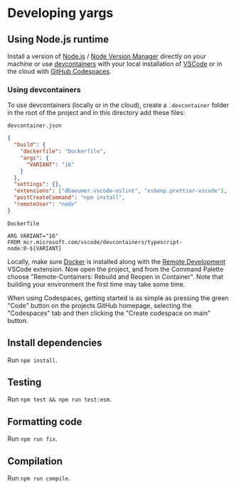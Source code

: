 # Developing yargs

## Using Node.js runtime

Install a version of [Node.js](https://nodejs.org/) /
[Node Version Manager](https://github.com/nvm-sh/nvm) directly on your machine
or use [devcontainers](https://code.visualstudio.com/docs/remote/containers)
with your local installation of [VSCode](https://code.visualstudio.com) or in
the cloud with [GitHub Codespaces](https://github.com/features/codespaces).

### Using devcontainers

To use devcontainers (locally or in the cloud), create a `.devcontainer` folder
in the root of the project and in this directory add these files:

`devcontainer.json`

```json
{
  "build": {
    "dockerfile": "Dockerfile",
    "args": {
      "VARIANT": "16"
    }
  },
  "settings": {},
  "extensions": ["dbaeumer.vscode-eslint", "esbenp.prettier-vscode"],
  "postCreateCommand": "npm install",
  "remoteUser": "node"
}
```

`Dockerfile`

```docker
ARG VARIANT="16"
FROM mcr.microsoft.com/vscode/devcontainers/typescript-node:0-${VARIANT}
```

Locally, make sure [Docker](https://www.docker.com/products/docker-desktop/) is
installed along with the
[Remote Development](https://marketplace.visualstudio.com/items?itemName=ms-vscode-remote.vscode-remote-extensionpack)
VSCode extension. Now open the project, and from the Command Palette choose
"Remote-Containers: Rebuild and Reopen in Container". Note that building your
environment the first time may take some time.

When using Codespaces, getting started is as simple as pressing the green "Code"
button on the projects GitHub homepage, selecting the "Codespaces" tab and then
clicking the "Create codespace on main" button.

## Install dependencies

Run `npm install`.

## Testing

Run `npm test && npm run test:esm`.

## Formatting code

Run `npm run fix`.

## Compilation

Run `npm run compile`.
